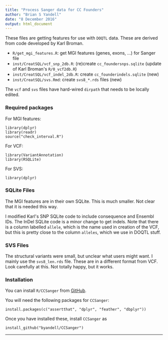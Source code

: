 ```yaml
---
title: "Process Sanger data for CC Founders"
author: "Brian S Yandell"
date: "8 December 2016"
output: html_document
---
```


These files are getting features for use with `DOQTL` data. These are derived from
code developed by Karl Broman.

* `R/get_mgi_features.R`: get MGI features (genes, exons, ...) for Sanger file
* `inst/CreatSQL/vcf_snp_2db.R`: (re)create `cc_foundersnps.sqlite` (update of Karl Broman's `R/0_vcf2db.R`)
* `inst/CreatSQL/vcf_indel_2db.R`: create `cc_founderindels.sqlite` (new)
* `inst/CreatSQL/svs.Rmd`: create `svs8_*.rds` files (new)

The `vcf` and `svs` files have hard-wired `dirpath` that needs to be locally edited.

### Required packages

For MGI features:

```
library(dplyr)
library(readr)
source("check_interval.R")
```

For VCF:

```
library(VariantAnnotation)
library(RSQLite)
```

For SVS:

```
library(dplyr)
```

### SQLite Files

The MGI features are in their own SQLite. This is much smaller. Not clear that it is needed this way.

I modified Karl's SNP SQLite code to include consequence and Ensembl IDs.
The InDel SQLite code is a minor change to get indels. Note that there is a column labelled `allele`, which is the name used in creation of the VCF, but this is pretty close to the column `alleles`, which we use in DOQTL stuff.

### SVS Files

The structural variants were small, but unclear what users might want. I mainly use the `svs8_len.rds` file.
These are in a different format from VCF. Look carefully at this. Not totally happy, but it works.


### Installation

You can install `R/CCSanger` from [GitHub](https://github.com/rqtl).

You will need the following packages for `CCSanger`:

    install.packages(c("assertthat", "dplyr", "feather", "dbplyr"))

Once you have installed these, install `CCSanger` as

    install_github("byandell/CCSanger")

---
